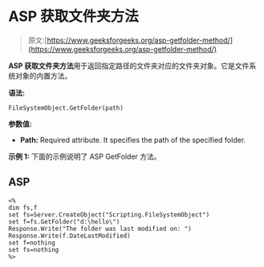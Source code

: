 # ASP 获取文件夹方法

> 原文:[https://www.geeksforgeeks.org/asp-getfolder-method/](https://www.geeksforgeeks.org/asp-getfolder-method/)

**ASP 获取文件夹方法**用于返回指定路径的文件夹对应的文件夹对象。它是文件系统对象的内置方法。

**语法:**

```
FileSystemObject.GetFolder(path)
```

**参数值:**

*   **Path:** Required attribute. It specifies the path of the specified folder.

**示例 1:** 下面的示例说明了 ASP GetFolder 方法。

## ASP

```
<%
dim fs,f
set fs=Server.CreateObject("Scripting.FileSystemObject")
set f=fs.GetFolder("d:\hello\")
Response.Write("The folder was last modified on: ")
Response.Write(f.DateLastModified)
set f=nothing
set fs=nothing
%>
```